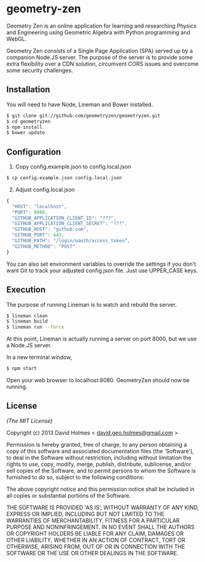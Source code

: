 # geometry-zen

Geometry Zen is an online application for learning and researching Physics and Engineering using Geometric Algebra
with Python programming and WebGL.

Geometry Zen consists of a Single Page Application (SPA) served up by a companion Node.JS server. The purpose of the
server is to provide some extra flexibility over a CDN solution, circumvent CORS issues and overcome some security
challenges.

## Installation

You will need to have Node, Lineman and Bower installed.

```sh
$ git clone git://github.com/geometryzen/geometryzen.git
$ cd geometryzen
$ npm install
$ bower update
```

## Configuration

1. Copy config.example.json to config.local.json

```sh
$ cp config.example.json config.local.json
```

2. Adjust config.local.json

```js
{
  "HOST": "localhost",
  "PORT": 8080,
  "GITHUB_APPLICATION_CLIENT_ID": "???",
  "GITHUB_APPLICATION_CLIENT_SECRET": "???",
  "GITHUB_HOST": "github.com",
  "GITHUB_PORT": 443,
  "GITHUB_PATH": "/login/oauth/access_token",
  "GITHUB_METHOD": "POST"
}
```

You can also set environment variables to override the settings if you don't want Git to track your adjusted config.json file. Just use UPPER_CASE keys.

## Execution

The purpose of running Lineman is to watch and rebuild the server.

```sh
$ lineman clean
$ lineman build
$ lineman run --force
```
At this point, Lineman is actually running a server on port 8000, but we use a Node.JS server.

In a new terminal window, 

```sh
$ npm start
```
Open your web browser to localhost:8080. GeometryZen should now be running.

## License
_(The MIT License)_

Copyright (c) 2013 David Holmes < [david.geo.holmes@gmail.com](mailto:david.geo.holmes@gmail.com) >

Permission is hereby granted, free of charge, to any person obtaining a copy of this software and associated
documentation files (the 'Software'), to deal in the Software without restriction, including without limitation
the rights to use, copy, modify, merge, publish, distribute, sublicense, and/or sell copies of the Software, and
to permit persons to whom the Software is furnished to do so, subject to the following conditions:

The above copyright notice and this permission notice shall be included in all copies or substantial portions of
the Software.

THE SOFTWARE IS PROVIDED 'AS IS', WITHOUT WARRANTY OF ANY KIND, EXPRESS OR IMPLIED, INCLUDING BUT NOT LIMITED
TO THE WARRANTIES OF MERCHANTABILITY, FITNESS FOR A PARTICULAR PURPOSE AND NONINFRINGEMENT.
IN NO EVENT SHALL THE AUTHORS OR COPYRIGHT HOLDERS BE LIABLE FOR ANY CLAIM, DAMAGES OR OTHER LIABILITY,
WHETHER IN AN ACTION OF CONTRACT, TORT OR OTHERWISE, ARISING FROM, OUT OF OR IN CONNECTION WITH THE SOFTWARE
OR THE USE OR OTHER DEALINGS IN THE SOFTWARE.
